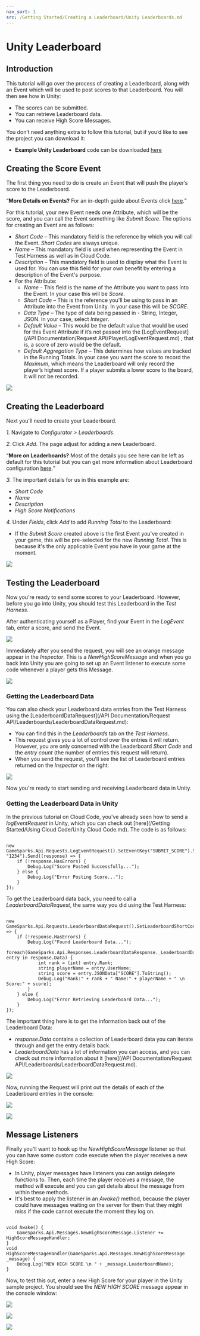 ```yaml
---
nav_sort: 1
src: /Getting Started/Creating a Leaderboard/Unity Leaderboards.md
---
```


# Unity Leaderboard

## Introduction

This tutorial will go over the process of creating a Leaderboard, along with an Event which will be used to post scores to that Leaderboard. You will then see how in Unity:
* The scores can be submitted.
* You can retrieve Leaderboard data.
* You can receive High Score Messages.

You don’t need anything extra to follow this tutorial, but if you’d like to see the project you can download it:

* **Example Unity Leaderboard** code can be downloaded [here](http://repo.gamesparks.net/docs/tutorial-assets/UnityLeaderboard_Tutorial.zip)

## Creating the Score Event

The first thing you need to do is create an Event that will push the player’s score to the Leaderboard.

<q>**More Details on Events?** For an in-depth guide about Events click [here](/Documentation/Configurator/Events.md).</q>


For this tutorial, your new Event needs one Attribute, which will be the score, and you can call the Event something like *Submit Score*. The options for creating an Event are as follows:

*   *Short Code* – This mandatory field is the reference by which you will call the Event. *Short Codes* are always unique.
*   *Name* – This mandatory field is used when representing the Event in Test Harness as well as in Cloud Code.
*   *Description* – This mandatory field is used to display what the Event is used for. You can use this field for your own benefit by entering a description of the Event's purpose.
* For the Attribute:
	*   *Name* - This field is the name of the Attribute you want to pass into the Event. In your case this will be *Score*.
	*   *Short Code* – This is the reference you'll be using to pass in an Attribute into the Event from Unity. In your case this will be *SCORE*.
	*   *Data Type* – The type of data being passed in - String, Integer, JSON. In your case, select *Integer*.
	*   *Default Value* – This would be the default value that would be used for this Event Attribute if it’s not passed into the [LogEventRequest](/API Documentation/Request API/Player/LogEventRequest.md) , that is, a score of zero would be the default.
	*   *Default Aggregation Type* – This determines how values are tracked in the Running Totals. In your case you want the score to record the *Maximum*, which means the Leaderboard will only record the player’s highest score. If a player submits a lower score to the board, it will not be recorded.


![](img/UT/15.png)


## Creating the Leaderboard

Next you'll need to create your Leaderboard.

*1.* Navigate to *Configurator > Leaderboards*.

*2.* Click *Add*. The page adjust for adding a new Leaderboard.

<q>**More on Leaderboards?** Most of the details you see here can be left as default for this tutorial but you can get more information about Leaderboard configuration [here](/Documentation/Configurator/Leaderboards.md).</q>

*3.* The important details for us in this example are:
* *Short Code*
* *Name*
* *Description*
* *High Score Notifications*

*4.* Under *Fields*, click *Add* to add *Running Total* to the Leaderboard:
* If the *Submit Score* created above is the first Event you've created in your game, this will be pre-selected for the new *Running Total*. This is because it's the only applicable Event you have in your game at the moment.

![](img/UT/16.png)

## Testing the Leaderboard

Now you're ready to send some scores to your Leaderboard. However, before you go into Unity, you should test this Leaderboard in the *Test Harness*.

After authenticating yourself as a Player, find your Event in the *LogEvent* tab, enter a score, and send the Event.

![](img/UT/17.png)

Immediately after you send the request, you will see an orange message appear in the *Inspector*. This is a *NewHighScoreMessage* and when you go back into Unity you are going to set up an Event listener to execute some code whenever a player gets this Message.

![](img/UT/18.png)


### Getting the Leaderboard Data

You can also check your Leaderboard data entries from the Test Harness using the [LeaderboardDataRequest](/API Documentation/Request API/Leaderboards/LeaderboardDataRequest.md):
* You can find this in the *Leaderboards* tab on the *Test Harness*.
* This request gives you a lot of control over the entries it will return. However, you are only concerned with the Leaderboard *Short Code* and the *entry count* (the number of entries this request will return).
* When you send the request, you'll see the list of Leaderboard entries returned on the *Inspector* on the right:

![](img/UT/19.png)


Now you're ready to start sending and receiving Leaderboard data in Unity.

### Getting the Leaderboard Data in Unity


In the previous tutorial on Cloud Code, you've already seen how to send a *logEventRequest* in Unity, which you can check out [here](/Getting Started/Using Cloud Code/Unity Cloud Code.md). The code is as follows:

```

new GameSparks.Api.Requests.LogEventRequest().SetEventKey("SUBMIT_SCORE").SetEventAttribute("SCORE", "1234").Send((response) => {
	if (!response.HasErrors) {
		Debug.Log("Score Posted Successfully...");
	} else {
		Debug.Log("Error Posting Score...");
	}
});

```

To get the Leaderboard data back, you need to call a *LeaderboardDataRequest*, the same way you did using the Test Harness:

```

new GameSparks.Api.Requests.LeaderboardDataRequest().SetLeaderboardShortCode("HIGHSCORE_LEADERBOARD").SetEntryCount(100).Send((response) => {
	if (!response.HasErrors) {
		Debug.Log("Found Leaderboard Data...");
		foreach(GameSparks.Api.Responses.LeaderboardDataResponse._LeaderboardData entry in response.Data) {
			int rank = (int) entry.Rank;
			string playerName = entry.UserName;
			string score = entry.JSONData["SCORE"].ToString();
			Debug.Log("Rank:" + rank + " Name:" + playerName + " \n Score:" + score);
		}
	} else {
		Debug.Log("Error Retrieving Leaderboard Data...");
	}
});

```

The important thing here is to get the information back out of the Leaderboard Data:
* *response.Data* contains a collection of Leaderboard data you can iterate through and get the entry details back.
* *LeaderboardData* has a lot of information you can access, and you can check out more information about it [here](/API Documentation/Request API/Leaderboards/LeaderboardDataRequest.md).


![](img/UT/12.png)

Now, running the Request will print out the details of each of the Leaderboard entries in the console:

![](img/UT/6.png)

![](img/UT/7.png)

## Message Listeners

Finally you'll want to hook up the *NewHighScoreMessage* listener so that you can have some custom code execute when the player receives a new High Score:
* In Unity, player messages have listeners you can assign delegate functions to. Then, each time the player receives a message, the method will execute and you can get details about the message from within these methods.
* It's best to apply the listener in an *Awake()* method, because the player could have messages waiting on the server for them that they might miss if the code cannot execute the moment they log on.

```

void Awake() {
	GameSparks.Api.Messages.NewHighScoreMessage.Listener += HighScoreMessageHandler;
}
void HighScoreMessageHandler(GameSparks.Api.Messages.NewHighScoreMessage _message) {
	Debug.Log("NEW HIGH SCORE \n " + _message.LeaderboardName);
}

```

Now, to test this out, enter a new High Score for your player in the Unity sample project. You should see the *NEW HIGH SCORE* message appear in the console window:


![](img/UT/8.png)

![](img/UT/9.png)

![](img/UT/10.png)

